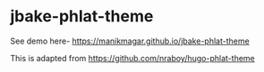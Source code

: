 # jbake-phlat-theme

See demo here-  https://manikmagar.github.io/jbake-phlat-theme

This is adapted from https://github.com/nraboy/hugo-phlat-theme
